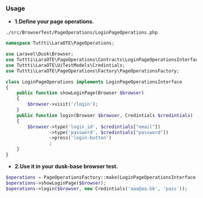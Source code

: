 
### Usage

- **1.Define your page operations.**

`./src/BrowserTest/PageOperations/LoginPageOperations.php`

```php
namespace Tuttti\LaraOTE\PageOperations;

use Laravel\Dusk\Browser;
use Tuttti\LaraOTE\PageOperations\Contracts\LoginPageOperationsInterface;
use Tuttti\LaraOTE\UiTestModels\Credintials;
use Tuttti\LaraOTE\PageOperations\Factory\PageOperationsFactory;

class LoginPageOperations implements LoginPageOperationsInterface
{
    public function showLoginPage(Browser $browser)
    {
        $browser->visit('/login');
    }
    public function login(Browser $browser, Credintials $credintials)
    {
        $browser->type('login_id', $credintials["email"])
                ->type('password', $credintials["password"])
                ->press('login-button')
                ;
    }
}
```


- **2.Use it in your dusk-base browser test.**

```php
$operations = PageOperationsFactory::make(LoginPageOperationsInterface::class);
$operations->showLoginPage($browser);
$operations->login($browser, new Credintials('aaa@aa.bb', 'pass'));
```


